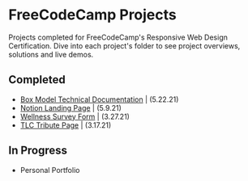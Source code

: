 # FreeCodeCamp Projects
 Projects completed for FreeCodeCamp's Responsive Web Design Certification. Dive into each project's folder to see project overviews, solutions and live demos.
 
 ## Completed
- [Box Model Technical Documentation](https://github.com/SheGeeks/FreeCodeCamp-Projects/tree/main/tech-doc) | (5.22.21)
- [Notion Landing Page](https://github.com/SheGeeks/FreeCodeCamp-Projects/tree/main/product-landing-page) | (5.9.21)
- [Wellness Survey Form](https://github.com/SheGeeks/FreeCodeCamp-Projects/tree/main/Survey%20Form) | (3.27.21)
- [TLC Tribute Page](https://github.com/SheGeeks/FreeCodeCamp-Projects/tree/main/Tribute%20Page) | (3.17.21)

 ## In Progress
- Personal Portfolio
 
